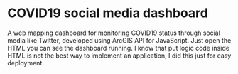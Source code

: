 # COVID19 social media dashboard
A web mapping dashboard for monitoring COVID19 status through social media like Twitter, developed using ArcGIS API for JavaScript. Just open the HTML you can see the dashboard running. I know that put logic code inside HTML is not the best way to implement an application, I did this just for easy deployment.
